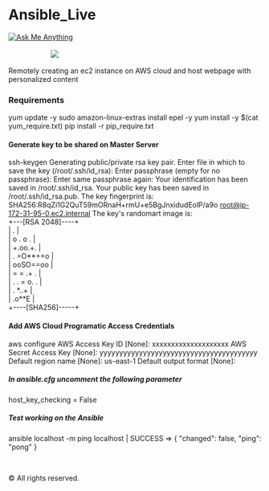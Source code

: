 # Ansible_Live
<a href="mailto:aditya_ag2301@yahoo.in"> ![Ask Me Anything](https://img.shields.io/badge/Ask%20me-anything-1abc9c.svg?longCache=true&style=plastic)</a>&emsp;&emsp;&emsp;&emsp;&emsp;&emsp;&emsp;&emsp;&emsp;&emsp;&emsp;&emsp;&emsp;&emsp;&emsp;&emsp;&emsp;&emsp;&emsp;&emsp;&emsp;&emsp;&emsp;&emsp;&emsp;&emsp;&emsp;&emsp;&emsp;&emsp;&emsp;&emsp;&emsp;&emsp;&emsp;&emsp;&emsp;&emsp;&emsp;&emsp;&emsp;&emsp;<a href="https://github.com/boudhayan-dev/Automatic-Waste-Segregator/tree/v.01"><img src="https://img.shields.io/badge/Version-0.1-brightgreen.svg?longCache=true&style=for-the-badge"></a>
<br>

Remotely creating an ec2 instance on AWS cloud and host webpage with personalized content

<p>

### Requirements
yum update -y
sudo amazon-linux-extras install epel -y
yum install -y $(cat yum_require.txt)
pip install -r pip_require.txt

#### Generate key to be shared on Master Server
ssh-keygen
Generating public/private rsa key pair.
Enter file in which to save the key (/root/.ssh/id_rsa):
Enter passphrase (empty for no passphrase):
Enter same passphrase again:
Your identification has been saved in /root/.ssh/id_rsa.
Your public key has been saved in /root/.ssh/id_rsa.pub.
The key fingerprint is:
SHA256:R8qZi1G2QuT59mORnaH+rmU+e5BgJnxidudEolP/a9o root@ip-172-31-95-0.ec2.internal
The key's randomart image is:<br>
+---[RSA 2048]----+<br>
|      .          |<br>
|     o .  o .    |<br>
|      +.oo.+.    |<br>
|     . =O**++o   |<br>
|      ooSO==oo   |<br>
|       = = .+ .  |<br>
|      . . = o. . |<br>
|         . *..+  |<br>
|          .o**E  |<br>
+----[SHA256]-----+<br>


#### Add AWS Cloud Programatic Access Credentials
aws configure
AWS Access Key ID [None]: xxxxxxxxxxxxxxxxxxxx
AWS Secret Access Key [None]: yyyyyyyyyyyyyyyyyyyyyyyyyyyyyyyyyyyyyyyy
Default region name [None]: us-east-1
Default output format [None]:

##### In ansible.cfg uncomment the following parameter
host_key_checking = False

##### Test working on the Ansible
ansible localhost -m ping
localhost | SUCCESS => {
    "changed": false,
    "ping": "pong"
}

</p>


<br>


© All rights reserved.

